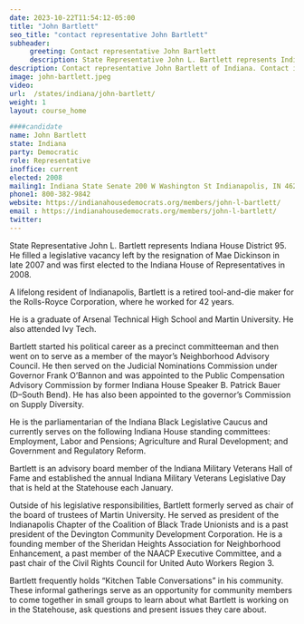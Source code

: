 ```yaml
---
date: 2023-10-22T11:54:12-05:00
title: "John Bartlett"
seo_title: "contact representative John Bartlett"
subheader:
     greeting: Contact representative John Bartlett
     description: State Representative John L. Bartlett represents Indiana House District 95. He filled a legislative vacancy left by the resignation of Mae Dickinson in late 2007 and was first elected to the Indiana House of Representatives in 2008.
description: Contact representative John Bartlett of Indiana. Contact information for John Bartlett includes email address, phone number, and mailing address.
image: john-bartlett.jpeg
video:
url:  /states/indiana/john-bartlett/
weight: 1
layout: course_home

####candidate
name: John Bartlett
state: Indiana
party: Democratic
role: Representative
inoffice: current
elected: 2008
mailing1: Indiana State Senate 200 W Washington St Indianapolis, IN 46204-2786
phone1: 800-382-9842
website: https://indianahousedemocrats.org/members/john-l-bartlett/
email : https://indianahousedemocrats.org/members/john-l-bartlett/
twitter: 
---
```


State Representative John L. Bartlett represents Indiana House District 95. He filled a legislative vacancy left by the resignation of Mae Dickinson in late 2007 and was first elected to the Indiana House of Representatives in 2008.

A lifelong resident of Indianapolis, Bartlett is a retired tool-and-die maker for the Rolls-Royce Corporation, where he worked for 42 years.

He is a graduate of Arsenal Technical High School and Martin University. He also attended Ivy Tech.

Bartlett started his political career as a precinct committeeman and then went on to serve as a member of the mayor’s Neighborhood Advisory Council. He then served on the Judicial Nominations Commission under Governor Frank O’Bannon and was appointed to the Public Compensation Advisory Commission by former Indiana House Speaker B. Patrick Bauer (D–South Bend). He has also been appointed to the governor’s Commission on Supply Diversity.

He is the parliamentarian of the Indiana Black Legislative Caucus and currently serves on the following Indiana House standing committees: Employment, Labor and Pensions; Agriculture and Rural Development; and Government and Regulatory Reform.

Bartlett is an advisory board member of the Indiana Military Veterans Hall of Fame and established the annual Indiana Military Veterans Legislative Day that is held at the Statehouse each January.

Outside of his legislative responsibilities, Bartlett formerly served as chair of the board of trustees of Martin University. He served as president of the Indianapolis Chapter of the Coalition of Black Trade Unionists and is a past president of the Devington Community Development Corporation. He is a founding member of the Sheridan Heights Association for Neighborhood Enhancement, a past member of the NAACP Executive Committee, and a past chair of the Civil Rights Council for United Auto Workers Region 3.

Bartlett frequently holds “Kitchen Table Conversations” in his community. These informal gatherings serve as an opportunity for community members to come together in small groups to learn about what Bartlett is working on in the Statehouse, ask questions and present issues they care about.
